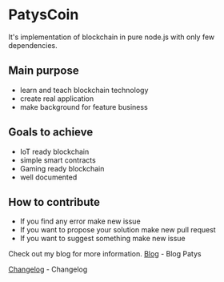 # PatysCoin

It's implementation of blockchain in pure node.js with only few dependencies.

## Main purpose
 - learn and teach blockchain technology
 - create real application
 - make background for feature business

## Goals to achieve
 - IoT ready blockchain
 - simple smart contracts
 - Gaming ready blockchain
 - well documented

## How to contribute
 - If you find any error make new issue
 - If you want to propose your solution make new pull request
 - If you want to suggest something make new issue

Check out my blog for more information.
[Blog](http:/blog.patys.pl) - Blog Patys

[Changelog](CHANGELOG.md) - Changelog
